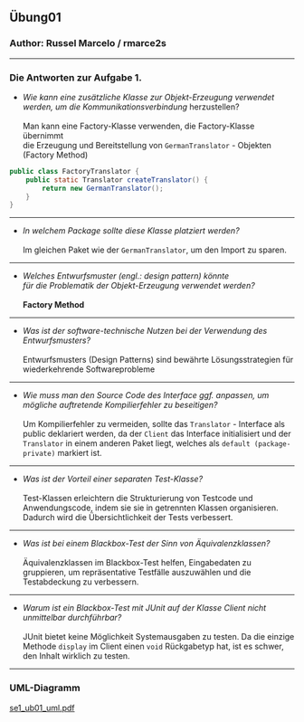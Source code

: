 ## Übung01

### Author: Russel Marcelo / rmarce2s

---

### Die Antworten zur Aufgabe 1.

- *Wie kann eine zusätzliche Klasse zur Objekt-Erzeugung verwendet <br />
werden, um die Kommunikationsverbindung*
herzustellen?
  <br />
  <br />
Man kann eine Factory-Klasse verwenden, die Factory-Klasse übernimmt <br /> die Erzeugung und Bereitstellung von 
`GermanTranslator` - Objekten (Factory Method)
```java
public class FactoryTranslator {
    public static Translator createTranslator() {
        return new GermanTranslator();
    }
}
```
---
- *In welchem Package sollte diese Klasse platziert werden?*
  <br />
  <br />
Im gleichen Paket wie der `GermanTranslator`, um den Import zu sparen.
---
- *Welches Entwurfsmuster (engl.: design pattern) könnte <br /> für die Problematik der 
Objekt-Erzeugung verwendet werden?*
  <br />
  <br />
**Factory Method**
---
- *Was ist der software-technische Nutzen bei der Verwendung des Entwurfsmusters?*
  <br />
  <br />
Entwurfsmusters (Design Patterns) sind bewährte Lösungsstrategien für wiederkehrende Softwareprobleme
--- 
- *Wie muss man den Source Code des Interface ggf. anpassen, um mögliche auftretende Kompilierfehler
zu beseitigen?*
  <br />
  <br />
Um Kompilierfehler zu vermeiden, sollte das `Translator` - Interface als public deklariert werden, da der `Client` das 
Interface initialisiert und der `Translator` in einem anderen Paket liegt, welches als `default (package-private)` 
markiert ist.
---
- *Was ist der Vorteil einer separaten Test-Klasse?*
  <br />
  <br />
Test-Klassen erleichtern die Strukturierung von Testcode und Anwendungscode, indem sie sie in 
getrennten Klassen organisieren. Dadurch wird die Übersichtlichkeit der Tests verbessert.
---
- *Was ist bei einem Blackbox-Test der Sinn von Äquivalenzklassen?*
  <br />
  <br />
Äquivalenzklassen im Blackbox-Test helfen, Eingabedaten zu gruppieren, um repräsentative Testfälle auszuwählen und
die Testabdeckung zu verbessern.
---
- *Warum ist ein Blackbox-Test mit JUnit auf der Klasse Client nicht unmittelbar durchführbar?*
  <br />
  <br />
JUnit bietet keine Möglichkeit Systemausgaben zu testen. Da die einzige Methode `display` im Client einen `void`
Rückgabetyp hat, ist es schwer, den Inhalt wirklich zu testen.
---
### UML-Diagramm

[se1_ub01_uml.pdf](docs/se1_ub01_uml.pdf)
